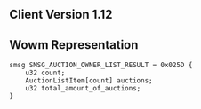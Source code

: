 ## Client Version 1.12

## Wowm Representation
```rust,ignore
smsg SMSG_AUCTION_OWNER_LIST_RESULT = 0x025D {
    u32 count;    
    AuctionListItem[count] auctions;    
    u32 total_amount_of_auctions;    
}

```
